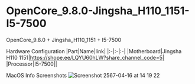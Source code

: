 # OpenCore_9.8.0-Jingsha_H110_1151-I5-7500
OpenCore_9.8.0 + Jingsha_H110_1151 + I5-7500

Hardware Configuration
|Part|Name|link|
|:-|:-|:-|
|Motherboard|Jingsha H110 1151|https://shope.ee/LQYU60hLW?share_channel_code=5|
|Processor|I5-7500||


MacOS Info Screenshots
![Screenshot 2567-04-16 at 14 19 22](https://github.com/robotcanfly/OpenCore_9.8.0-Jingsha_H110_1151-I5-7500/assets/167170346/8683ef88-fafd-479f-ae06-8b8ba37d6b11)
